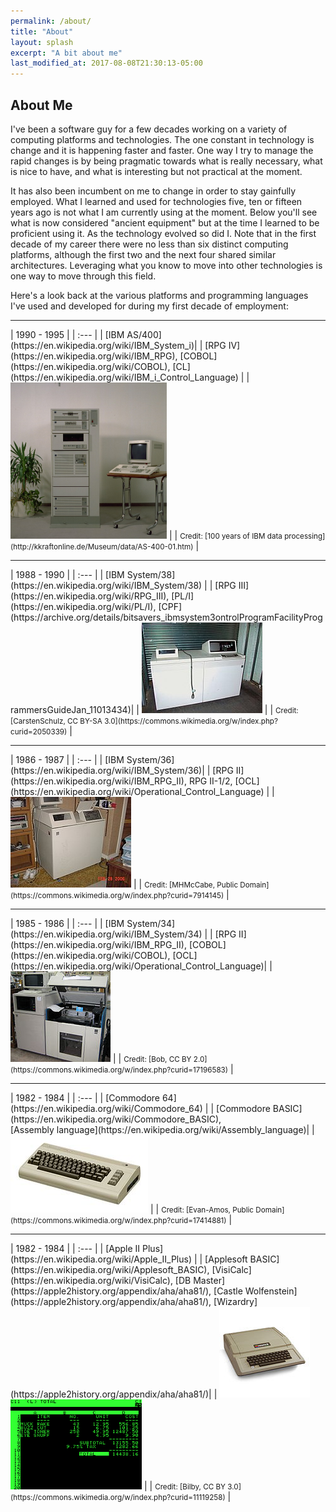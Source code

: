```yaml
---
permalink: /about/
title: "About"
layout: splash
excerpt: "A bit about me"
last_modified_at: 2017-08-08T21:30:13-05:00
---
```


## About Me

I've been a software guy for a few decades working on a variety of computing platforms and technologies. The one constant in technology is change and it is happening faster and faster. One way I try to manage the rapid changes is by being pragmatic towards what is really necessary, what is nice to have, and what is interesting but not practical at the moment.

It has also been incumbent on me to change in order to stay gainfully employed. What I learned and used for technologies five, ten or fifteen years ago is not what I am currently using at the moment. Below you'll see what is now considered "ancient equipment" but at the time I learned to be proficient using it. As the technology evolved so did I. Note that in the first decade of my career there were no less than six distinct computing platforms, although the first two and the next four shared similar architectures. Leveraging what you know to move into other technologies is one way to move through this field.

Here's a look back at the various platforms and programming languages I've used and developed for during my first decade of employment:

<hr/>
| 1990 - 1995 |
| :---        |
| [IBM AS/400](https://en.wikipedia.org/wiki/IBM_System_i)|
| [RPG IV](https://en.wikipedia.org/wiki/IBM_RPG), [COBOL](https://en.wikipedia.org/wiki/COBOL), [CL](https://en.wikipedia.org/wiki/IBM_i_Control_Language) |
| <img src="/assets/images/about/AS-400-01.jpg" height="250" width="250"> |
| <small>Credit: [100 years of IBM data processing](http://kkraftonline.de/Museum/data/AS-400-01.htm)</small> |

<hr/>
| 1988 - 1990 |
| :---        |
| [IBM System/38](https://en.wikipedia.org/wiki/IBM_System/38) |
| [RPG III](https://en.wikipedia.org/wiki/RPG_III), [PL/I](https://en.wikipedia.org/wiki/PL/I), [CPF](https://archive.org/details/bitsavers_ibmsystem3ontrolProgramFacilityProgrammersGuideJan_11013434)|
| <a href="https://commons.wikimedia.org/w/index.php?curid=2050339"><img src="/assets/images/about/193px-S38_I.jpg"></a> |
| <small>Credit: [CarstenSchulz, CC BY-SA 3.0](https://commons.wikimedia.org/w/index.php?curid=2050339)</small> |

<hr/>
| 1986 - 1987 |
| :---        |
| [IBM System/36](https://en.wikipedia.org/wiki/IBM_System/36)|
| [RPG II](https://en.wikipedia.org/wiki/IBM_RPG_II), RPG II-1/2, [OCL](https://en.wikipedia.org/wiki/Operational_Control_Language) |
| <a href="https://upload.wikimedia.org/wikipedia/commons/2/22/IBM5360.jpg"><img src="/assets/images/about/193px-IBM5360.jpg"></a> |
| <small>Credit: [MHMcCabe, Public Domain](https://commons.wikimedia.org/w/index.php?curid=7914145)</small> |

<hr/>
| 1985 - 1986 |
| :---        |
| [IBM System/34](https://en.wikipedia.org/wiki/IBM_System/34) |
| [RPG II](https://en.wikipedia.org/wiki/IBM_RPG_II), [COBOL](https://en.wikipedia.org/wiki/COBOL), [OCL](https://en.wikipedia.org/wiki/Operational_Control_Language)|
| <img src="/assets/images/about/160px-IBM_System34.IsettAcres.jpg"> |
| <small>Credit: [Bob, CC BY 2.0](https://commons.wikimedia.org/w/index.php?curid=17196583)</small> |

<hr/>
| 1982 - 1984 |
| :---        |
| [Commodore 64](https://en.wikipedia.org/wiki/Commodore_64) |
| [Commodore BASIC](https://en.wikipedia.org/wiki/Commodore_BASIC),<br/>[Assembly language](https://en.wikipedia.org/wiki/Assembly_language)|
| <img src="/assets/images/about/220px-Commodore-64-Computer-FL.jpg"> |
| <small>Credit: [Evan-Amos, Public Domain](https://commons.wikimedia.org/w/index.php?curid=17414881)</small> |

<hr/>
| 1982 - 1984 |
| :---        |
| [Apple II Plus](https://en.wikipedia.org/wiki/Apple_II_Plus) |
| [Applesoft BASIC](https://en.wikipedia.org/wiki/Applesoft_BASIC), [VisiCalc](https://en.wikipedia.org/wiki/VisiCalc), [DB Master](https://apple2history.org/appendix/aha/aha81/), [Castle Wolfenstein](https://apple2history.org/appendix/aha/aha81/), [Wizardry](https://apple2history.org/appendix/aha/aha81/)|
| <img src="/assets/images/about/145px-Apple_II_Plus.jpg"> &nbsp; &nbsp; <a href="https://upload.wikimedia.org/wikipedia/commons/7/7a/Visicalc.png"> <img src="/assets/images/about/Visicalc.png" height="144" width="210"></a> |
| <small>Credit: [Bilby, CC BY 3.0](https://commons.wikimedia.org/w/index.php?curid=11119258)</small> |
